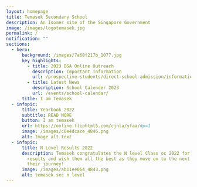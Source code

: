 ```yaml
---
layout: homepage
title: Temasek Secondary School
description: An Isomer site of the Singapore Government
image: /images/logotemasek.jpg
permalink: /
notification: ""
sections:
  - hero:
      background: /images/7a68f217b_1077.jpg
      key_highlights:
        - title: 2023 DSA Online Outreach
          description: Important Information
          url: /prospective-students/direct-school-admission/information/
        - title: Latest News
          description: School Calender 2023
          url: /events/school-calendar/
      title: I am Temasek
  - infopic:
      title: Yearbook 2022
      subtitle: READ MORE
      button: I am temasek
      url: https://online.fliphtml5.com/cjnla/yfaa/#p=1
      image: /images/c0e4dcace_4846.png
      alt: Image alt text
  - infopic:
      title: N Level Results 2022
      description: Temasek congratulates the N level Class oc 2022 for their excellent
        results and wish them all the best as they move on to the next phase of
        their journey!
      image: /images/ab11ee064_4843.png
      alt: temasek sec n level
---
```

